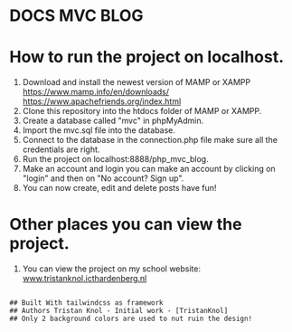 # DOCS MVC BLOG

# How to run the project on localhost.
1. Download and install the newest version of MAMP or XAMPP https://www.mamp.info/en/downloads/   https://www.apachefriends.org/index.html
2. Clone this repository into the htdocs folder of MAMP or XAMPP.
3. Create a database called "mvc" in phpMyAdmin.
4. Import the mvc.sql file into the database.
5. Connect to the database in the connection.php file make sure all the credentials are right.
6. Run the project on localhost:8888/php_mvc_blog.
7. Make an account and login you can make an account by clicking on "login" and then on "No account? Sign up".
8. You can now create, edit and delete posts have fun!


# Other places you can view the project.
1. You can view the project on my school website: www.tristanknol.icthardenberg.nl
```

## Built With tailwindcss as framework
## Authors Tristan Knol - Initial work - [TristanKnol]
## Only 2 background colors are used to nut ruin the design!